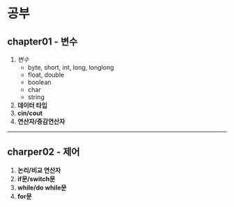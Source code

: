 # 공부

## chapter01 - 변수

1. _변수_
    - byte, short, int, long, longlong
    - float, double
    - boolean
    - char
    - string
2. __데이터 타입__
3. __cin/cout__
4. __연산자/증감연산자__
---

## charper02 - 제어
1. __논리/비교 연산자__
2. __if문/switch문__
3. __while/do while문__
4. __for문__
